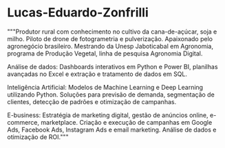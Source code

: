 # Lucas-Eduardo-Zonfrilli

"""Produtor rural com conhecimento no cultivo da cana-de-açúcar, soja e milho. Piloto de drone de fotogrametria e pulverização. Apaixonado pelo agronegócio brasileiro. Mestrando da Unesp Jaboticabal em Agronomia, programa de Produção Vegetal, linha de pesquisa Agronomia Digital.

Análise de dados: Dashboards interativos em Python e Power BI, planilhas avançadas no Excel e extração e tratamento de dados em SQL.

Inteligência Artificial: Modelos de Machine Learning e Deep Learning utilizando Python. Soluções para previsão de demanda, segmentação de clientes, detecção de padrões e otimização de campanhas.

E-business: Estratégia de marketing digital, gestão de anúncios online, e-commerce, marketplace. Criação e execução de campanhas em Google Ads, Facebook Ads, Instagram Ads e email marketing. Análise de dados e otimização de ROI."""
